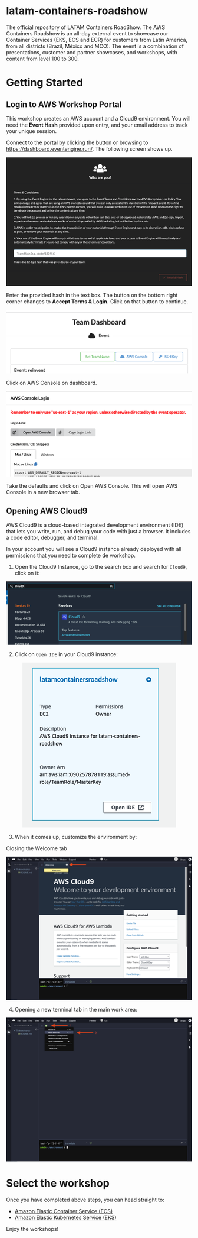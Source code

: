 # latam-containers-roadshow

The official repository of LATAM Containers RoadShow. The AWS Containers Roadshow is an all-day external event to showcase our Container Services (EKS, ECS and ECR) for customers from Latin America, from all districts (Brazil, México and MCO). The event is a combination of presentations, customer and partner showcases, and workshops, with content from level 100 to 300.

# Getting Started

## Login to AWS Workshop Portal

This workshop creates an AWS account and a Cloud9 environment. You will need the **Event Hash** provided upon entry, and your email address to track your unique session.

Connect to the portal by clicking the button or browsing to https://dashboard.eventengine.run/. The following screen shows up.

<p align="center"> 
<img src="static/eventengine-01.png">
</p>

Enter the provided hash in the text box. The button on the bottom right corner changes to **Accept Terms & Login.** Click on that button to continue.

<p align="center"> 
<img src="static/event-engine-dashboard.png">
</p>

Click on AWS Console on dashboard.

<p align="center"> 
<img src="static/ee-console-login.png">
</p>

Take the defaults and click on Open AWS Console. This will open AWS Console in a new browser tab.

## Opening AWS Cloud9

AWS Cloud9 is a cloud-based integrated development environment (IDE) that lets you write, run, and debug your code with just a browser. It includes a code editor, debugger, and terminal.

In your account you will see a Cloud9 instance already deployed with all permissions that you need to complete de workshop.

1. Open the Cloud9 Instance, go to the search box and search for `Cloud9`, click on it:

<p align="center"> 
<img src="static/cloud9-01.png">
</p>

2. Click on `Open IDE` in your Cloud9 instance:

<p align="center"> 
<img src="static/cloud9-02.png">
</p>

3. When it comes up, customize the environment by:

Closing the Welcome tab

<p align="center"> 
<img src="static/cloud9-03.png">
</p>

4. Opening a new terminal tab in the main work area:

<p align="center"> 
<img src="static/cloud9-04.png">
</p>

# Select the workshop

Once you have completed above steps, you can head straight to:

- [Amazon Elastic Container Service (ECS)](./ecs/)
- [Amazon Elastic Kubernetes Service (EKS)](./eks/)

Enjoy the workshops!
